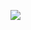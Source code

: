 ![](https://www.plantuml.com/plantuml/png/ZP2nJiD038RtUmghUr-00PMsm8H0C31K36vZXPCkvs0xXO1uTw8a9pb39TR__-wpVHir5EkQ52nQ8jXnqtAcR0hxYBLW4qBcYc2rIt68eQ9pFD4AVW8SNka8M-5F9NaBlmLy4jA1H8kS8M5FCj7FX2Tpt0l9UUxWSFlL2gcwUe-6HrIQWGVEDU-tVWxs3MK39Iah3TmTvwftr3rpdGYmitUM-3rkDQDpzNWpTEEBnK6mNb-NfQz0wACZjH3cP6eTFpBQSbPQGkKqBodPSeWNUA0SvGLJiXnmML1-pojAzd-9_ozlMXONTHlALTUaFm00)
